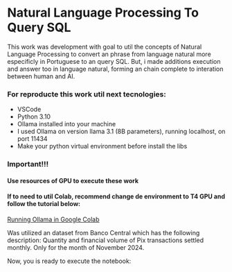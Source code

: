 # Natural Language Processing To Query SQL

This work was development with goal to util the concepts of Natural Language Processing to convert an phrase from language natural more especificly in Portuguese to an query SQL. But, i made additions execution and answer too in language natural, forming an chain complete to interation between human and AI.

### For reproducte this work util next tecnologies:
- VSCode
- Python 3.10
- Ollama installed into your machine
- I used Ollama on version llama 3.1 (8B parameters), running localhost, on port 11434
- Make your python virtual environment before install the libs

### Important!!!
#### Use resources of GPU to execute these work
#### If to need to util Colab, recommend change de environment to T4 GPU and follow the tutorial below:  
[Running Ollama in Google Colab](https://medium.com/@abonia/running-ollama-in-google-colab-free-tier-545609258453)

Was utilized an dataset from Banco Central which has the following description: Quantity and financial volume of Pix transactions settled monthly. Only for the month of November 2024.

Now, you is ready to execute the notebook: 
